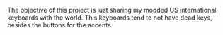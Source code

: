 The objective of this project is just sharing my modded US international keyboards with the world.
This keyboards tend to not have dead keys, besides the buttons for the accents.
